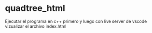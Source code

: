 # quadtree_html

Ejecutar el programa en c++ primero y luego con live server de vscode vizualizar el archivo index.html
